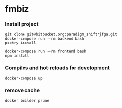# fmbiz

### Install project
```
git clone git@bitbucket.org:paradigm_shift/jfga.git
docker-compose run --rm backend bash
poetry install

docker-compose run --rm frontend bash
npm install

```

### Compiles and hot-reloads for development
```
docker-compose up
```

### remove cache
```
docker builder prune
```
